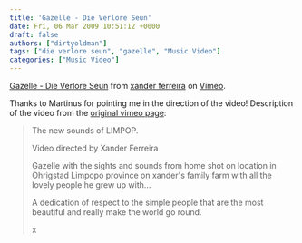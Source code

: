 ```yaml
---
title: 'Gazelle - Die Verlore Seun'
date: Fri, 06 Mar 2009 10:51:12 +0000
draft: false
authors: ["dirtyoldman"]
tags: ["die verlore seun", "gazelle", "Music Video"]
categories: ["Music Video"]
---
```


 [Gazelle - Die Verlore Seun](http://vimeo.com/3151374) from [xander ferreira](http://vimeo.com/user1236493) on [Vimeo](http://vimeo.com).

Thanks to Martinus for pointing me in the direction of the video! Description of the video from the [original vimeo page](http://vimeo.com/3151374):

> The new sounds of LIMPOP.
> 
> Video directed by Xander Ferreira
> 
> Gazelle with the sights and sounds from home shot on location in Ohrigstad Limpopo province on xander's family farm with all the lovely people he grew up with...
> 
> A dedication of respect to the simple people that are the most beautiful and really make the world go round.
> 
> x